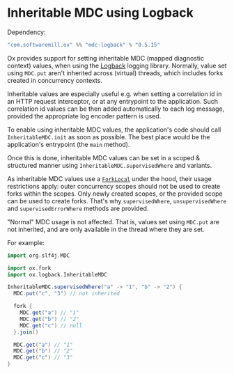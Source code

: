 # Inheritable MDC using Logback

Dependency:

```scala
"com.softwaremill.ox" %% "mdc-logback" % "0.5.15"
```

Ox provides support for setting inheritable MDC (mapped diagnostic context) values, when using the [Logback](https://logback.qos.ch)
logging library. Normally, value set using `MDC.put` aren't inherited across (virtual) threads, which includes forks
created in concurrency contexts.

Inheritable values are especially useful e.g. when setting a correlation id in an HTTP request interceptor, or at any
entrypoint to the application. Such correlation id values can be then added automatically to each log message, provided
the appropriate log encoder pattern is used.

To enable using inheritable MDC values, the application's code should call `InheritableMDC.init` as soon as possible.
The best place would be the application's entrypoint (the `main` method).

Once this is done, inheritable MDC values can be set in a scoped & structured manner using `InheritableMDC.supervisedWhere`
and variants.

As inheritable MDC values use a [`ForkLocal`](../structured-concurrency/fork-local.md) under the hood, their usage 
restrictions apply: outer concurrency scopes should not be used to create forks within the scopes. Only newly created
scopes, or the provided scope can be used to create forks. That's why `supervisedWhere`, `unsupervisedWhere` and
`supervisedErrorWhere` methods are provided.

"Normal" MDC usage is not affected. That is, values set using `MDC.put` are not inherited, and are only available in 
the thread where they are set.

For example:

```scala
import org.slf4j.MDC

import ox.fork
import ox.logback.InheritableMDC

InheritableMDC.supervisedWhere("a" -> "1", "b" -> "2") {
  MDC.put("c", "3") // not inherited

  fork {
    MDC.get("a") // "1"
    MDC.get("b") // "2"
    MDC.get("c") // null
  }.join()

  MDC.get("a") // "1"
  MDC.get("b") // "2"
  MDC.get("c") // "3"
}
```
